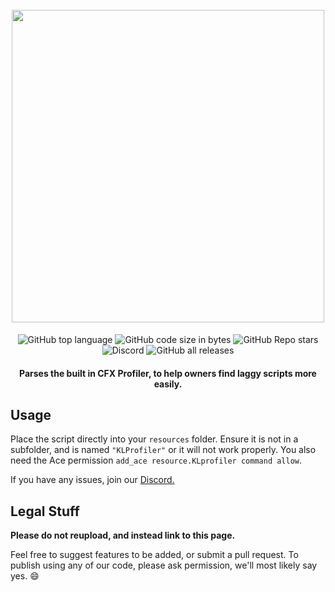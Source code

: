 <h1 align="center">
  <br>
  <img src="https://user-images.githubusercontent.com/79651458/236474516-68af47e7-dca0-4aee-b946-be17bbad06e2.svg" width="500">
  <br>
</h1>


<p align="center">  
  <img src="https://img.shields.io/github/languages/top/kahpslock/cfxprofiler?style=for-the-badge" alt="GitHub top language">
  <img src="https://img.shields.io/github/languages/code-size/kahpslock/cfxprofiler?style=for-the-badge" alt="GitHub code size in bytes">
  <img src="https://img.shields.io/github/stars/kahpslock/cfxprofiler?style=for-the-badge" alt="GitHub Repo stars">
  
  <br>
  <img src="https://img.shields.io/discord/1062084928101154816?style=for-the-badge" alt="Discord">
  <img src="https://img.shields.io/github/downloads/kahpslock/cfxprofiler/total?style=for-the-badge" alt="GitHub all releases">
  
</p>

<h4 align="center">Parses the built in CFX Profiler, to help owners find laggy scripts more easily.</h4>


## Usage
Place the script directly into your `resources` folder. Ensure it is not in a subfolder, and is named `"KLProfiler"` or it will not work properly. You also need the Ace permission `add_ace resource.KLprofiler command allow`.

If you have any issues, join our [Discord.](https://discord.kahpslock.dev/)


## Legal Stuff
**Please do not reupload, and instead link to this page.**

Feel free to suggest features to be added, or submit a pull request. To publish using any of our code, please ask permission, we'll most likely say yes. :smile:

